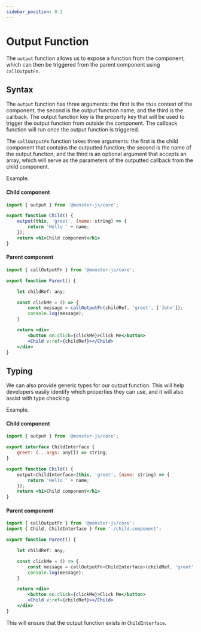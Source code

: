 ```yaml
---
sidebar_position: 8.1
---
```


# Output Function

The `output` function allows us to expose a function from the component, which can then be triggered from the parent component using `callOutputFn`.

## Syntax

The `output` function has three arguments: the first is the `this` context of the component, the second is the output function name, and the third is the callback. The output function key is the property key that will be used to trigger the output function from outside the component. The callback function will run once the output function is triggered.

The `callOutputFn` function takes three arguments: the first is the child component that contains the outputted function; the second is the name of the output function; and the third is an optional argument that accepts an array, which will serve as the parameters of the outputted callback from the child component.

Example.

#### Child component

```jsx
import { output } from '@monster-js/core';

export function Child() {
    output(this, 'greet', (name: string) => {
        return 'Hello ' + name;
    });
    return <h1>Child component</h1>
}
```

#### Parent component

```jsx
import { callOutputFn } from '@monster-js/core';

export function Parent() {

    let childRef: any;

    const clickMe = () => {
        const message = callOutputFn(childRef, 'greet', ['John']);
        console.log(message);
    }

    return <div>
        <button on:click={clickMe}>Click Me</button>
        <Child v:ref={childRef}></Child>
    </div>
}
```

## Typing

We can also provide generic types for our output function. This will help developers easily identify which properties they can use, and it will also assist with type checking.

Example.

#### Child component

```jsx
import { output } from '@monster-js/core';

export interface ChildInterface {
    greet: (...args: any[]) => string;
}

export function Child() {
    output<ChildInterface>(this, 'greet', (name: string) => {
        return 'Hello ' + name;
    });
    return <h1>Child component</h1>
}
```

#### Parent component

```jsx
import { callOutputFn } from '@monster-js/core';
import { Child, ChildInterface } from './child.component';

export function Parent() {

    let childRef: any;

    const clickMe = () => {
        const message = callOutputFn<ChildInterface>(childRef, 'greet', ['John']);
        console.log(message);
    }

    return <div>
        <button on:click={clickMe}>Click Me</button>
        <Child v:ref={childRef}></Child>
    </div>
}
```

This will ensure that the output function exists in `ChildInterface`.
